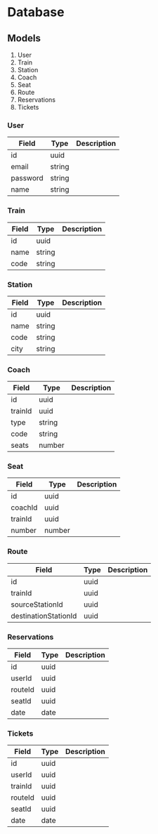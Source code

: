 # Database

## Models

1. User
2. Train
3. Station
4. Coach
5. Seat
6. Route
7. Reservations
8. Tickets

### User

| Field    | Type   | Description |
| -------- | ------ | ----------- |
| id       | uuid   |
| email    | string |             |
| password | string |             |
| name     | string |             |

### Train

| Field | Type   | Description |
| ----- | ------ | ----------- |
| id    | uuid   |             |
| name  | string |             |
| code  | string |             |

### Station

| Field | Type   | Description |
| ----- | ------ | ----------- |
| id    | uuid   |             |
| name  | string |             |
| code  | string |             |
| city  | string |             |

### Coach

| Field   | Type   | Description |
| ------- | ------ | ----------- |
| id      | uuid   |             |
| trainId | uuid   |             |
| type    | string |             |
| code    | string |             |
| seats   | number |             |

### Seat

| Field   | Type   | Description |
| ------- | ------ | ----------- |
| id      | uuid   |             |
| coachId | uuid   |             |
| trainId | uuid   |             |
| number  | number |             |

### Route

| Field                | Type | Description |
| -------------------- | ---- | ----------- |
| id                   | uuid |             |
| trainId              | uuid |             |
| sourceStationId      | uuid |             |
| destinationStationId | uuid |             |

### Reservations

| Field   | Type | Description |
| ------- | ---- | ----------- |
| id      | uuid |             |
| userId  | uuid |             |
| routeId | uuid |             |
| seatId  | uuid |             |
| date    | date |             |

### Tickets

| Field   | Type | Description |
| ------- | ---- | ----------- |
| id      | uuid |             |
| userId  | uuid |             |
| trainId | uuid |             |
| routeId | uuid |             |
| seatId  | uuid |             |
| date    | date |             |
